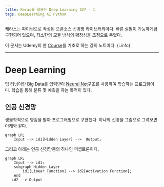 ```yaml
---
title: Keras를 활용한 Deep Learning 입문 - 1
tags: DeepLearning AI Python
---
```

케라스는 파이썬으로 작성된 오픈소스 신경망 라이브러리이다. 빠른 실험이 가능하게끔 구현되어 있으며, 최소한의 모듈 방식의 확장성을 초점으로 두었다. 

이 문서는 Udemy의 한 [Course](https://www.udemy.com/course/keras-deep-learning/)를 기초로 하는 강의 노트이다.
{:.info}
<!--more-->

---
# Deep Learning
딥 러닝이란 Big Data를 입력받아 [Neural Net](https://ko.wikipedia.org/wiki/%EC%9D%B8%EA%B3%B5_%EC%8B%A0%EA%B2%BD%EB%A7%9D)구조를 사용하여 학습하는 프로그램이다. 학습을 통해 분류 및 예측을 하는 목적이 있다.

## 인공 신경망
생물학적으로 영감을 받아 프로그래밍으로 구현했다. 하나의 신경을 그림으로 그려보면 아래와 같다. 
```mermaid
graph LR;
    Input --> id1[Hidden Layer] -->  Output;
```
그리고 아래는 인공 신경망중의 하나인 퍼셉트론이다.
```mermaid
graph LR;
    Input --> id1;
    subgraph Hidden Layer
        id1[Linear Function] --> id2[Activation Function];
    end
   id2 --> Output
```

   